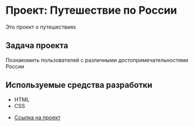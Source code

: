 # Проект: Путешествие по России

 Это проект о путешествиях

## Задача проекта

 Познакомить пользователей с различными достопримечательностями России

## Используемые средства разработки

- HTML
- CSS

* [Ссылка на проект](https://valentina1-maker.github.io/russian-travel/index.html)

